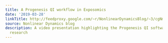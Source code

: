 ```yaml
---
title: A Progenesis QI workflow in Exposomics
date: '2019-03-28'
linkTitle: http://feedproxy.google.com/~r/NonlinearDynamicsBlog/~3/cgNmKSCHtRw/
source: Nonlinear Dynamics blog
description: A video presentation highlighting the Progenesis QI software for exposomics
  research
---
```

